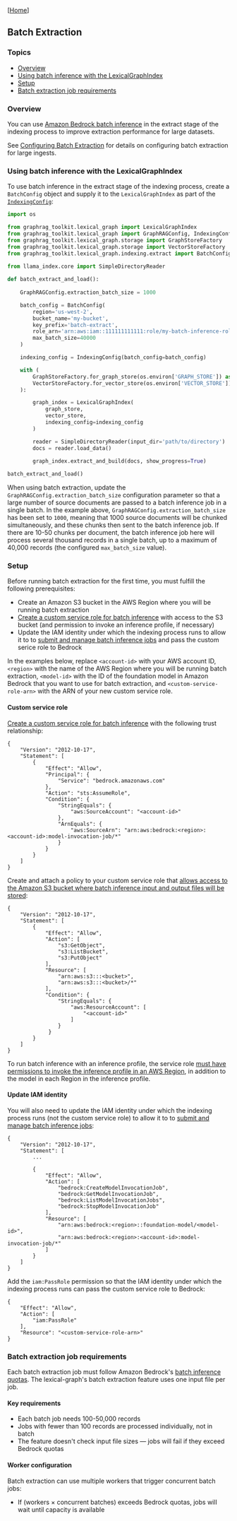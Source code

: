 
[[Home](./)]

## Batch Extraction

### Topics

  - [Overview](#overview)
  - [Using batch inference with the LexicalGraphIndex](#using-batch-inference-with-the-lexicalgraphindex)
  - [Setup](#setup)
  - [Batch extraction job requirements](#batch-extraction-job-requirements)

### Overview

You can use [Amazon Bedrock batch inference](https://docs.aws.amazon.com/bedrock/latest/userguide/batch-inference.html) in the extract stage of the indexing process to improve extraction performance for large datasets.

See [Configuring Batch Extraction](./configuring-batch-extraction.md) for details on configuring batch extraction for large ingests.

### Using batch inference with the LexicalGraphIndex

To use batch inference in the extract stage of the indexing process, create a `BatchConfig` object and supply it to the `LexicalGraphIndex` as part of the [`IndexingConfig`](./indexing.md#configuring-the-extract-and-build-stages): 

```python
import os

from graphrag_toolkit.lexical_graph import LexicalGraphIndex
from graphrag_toolkit.lexical_graph import GraphRAGConfig, IndexingConfig
from graphrag_toolkit.lexical_graph.storage import GraphStoreFactory
from graphrag_toolkit.lexical_graph.storage import VectorStoreFactory
from graphrag_toolkit.lexical_graph.indexing.extract import BatchConfig

from llama_index.core import SimpleDirectoryReader
    
def batch_extract_and_load():
    
    GraphRAGConfig.extraction_batch_size = 1000

    batch_config = BatchConfig(
        region='us-west-2',
        bucket_name='my-bucket',
        key_prefix='batch-extract',
        role_arn='arn:aws:iam::111111111111:role/my-batch-inference-role',
        max_batch_size=40000
    )

    indexing_config = IndexingConfig(batch_config=batch_config)

    with (
        GraphStoreFactory.for_graph_store(os.environ['GRAPH_STORE']) as graph_store,
        VectorStoreFactory.for_vector_store(os.environ['VECTOR_STORE']) as vector_store
    ):

        graph_index = LexicalGraphIndex(
            graph_store, 
            vector_store,
            indexing_config=indexing_config
        )

        reader = SimpleDirectoryReader(input_dir='path/to/directory')
        docs = reader.load_data()

        graph_index.extract_and_build(docs, show_progress=True)
    
batch_extract_and_load()
```

When using batch extraction, update the `GraphRAGConfig.extraction_batch_size` configuration parameter so that a large number of source documents are passed to a batch inference job in a single batch. In the example above, `GraphRAGConfig.extraction_batch_size` has been set to `1000`, meaning that 1000 source documents will be chunked simultaneously, and these chunks then sent to the batch inference job. If there are 10-50 chunks per document, the batch inference job here will process several thousand records in a single batch, up to a maximum of 40,000 records (the configured `max_batch_size` value).

### Setup

Before running batch extraction for the first time, you must fulfill the following prerequisites:

  - Create an Amazon S3 bucket in the AWS Region where you will be running batch extraction
  - [Create a custom service role for batch inference](https://docs.aws.amazon.com/bedrock/latest/userguide/batch-iam-sr.html) with access to the S3 bucket (and permission to invoke an inference profile, if necessary)
  - Update the IAM identity under which the indexing process runs to allow it to to [submit and manage batch inference jobs](https://docs.aws.amazon.com/bedrock/latest/userguide/batch-inference-prereq.html#batch-inference-permissions) and pass the custom serice role to Bedrock

In the examples below, replace `<account-id>` with your AWS account ID, `<region>` with the name of the AWS Region where you will be running batch extraction, `<model-id>` with the ID of the foundation model in Amazon Bedrock that you want to use for batch extraction, and `<custom-service-role-arn>` with the ARN of your new custom service role.

#### Custom service role

[Create a custom service role for batch inference](https://docs.aws.amazon.com/bedrock/latest/userguide/batch-iam-sr.html) with the following trust relationship:

```
{
    "Version": "2012-10-17",
    "Statement": [
        {
            "Effect": "Allow",
            "Principal": {
                "Service": "bedrock.amazonaws.com"
            },
            "Action": "sts:AssumeRole",
            "Condition": {
                "StringEquals": {
                    "aws:SourceAccount": "<account-id>"
                },
                "ArnEquals": {
                    "aws:SourceArn": "arn:aws:bedrock:<region>:<account-id>:model-invocation-job/*"
                }
            }
        }
    ]
}
```

Create and attach a policy to your custom service role that [allows access to the Amazon S3 bucket where batch inference input and output files will be stored](https://docs.aws.amazon.com/bedrock/latest/userguide/batch-iam-sr.html#batch-iam-sr-identity):

```
{
    "Version": "2012-10-17",
    "Statement": [
        {
            "Effect": "Allow",
            "Action": [
                "s3:GetObject",
                "s3:ListBucket",
                "s3:PutObject"
            ],
            "Resource": [
                "arn:aws:s3:::<bucket>",
                "arn:aws:s3:::<bucket>/*"
            ],
            "Condition": {
                "StringEquals": {
                    "aws:ResourceAccount": [
                        "<account-id>"
                    ]
                }
             }
        }
    ]
}
```

To run batch inference with an inference profile, the service role [must have permissions to invoke the inference profile in an AWS Region](https://docs.aws.amazon.com/bedrock/latest/userguide/batch-iam-sr.html#batch-iam-sr-ip), in addition to the model in each Region in the inference profile.

#### Update IAM identity

You will also need to update the IAM identity under which the indexing process runs (not the custom service role) to allow it to to [submit and manage batch inference jobs](https://docs.aws.amazon.com/bedrock/latest/userguide/batch-inference-prereq.html#batch-inference-permissions): 

```
{
    "Version": "2012-10-17",
    "Statement": [
        ...
        
        {
            "Effect": "Allow",
            "Action": [  
                "bedrock:CreateModelInvocationJob",
                "bedrock:GetModelInvocationJob",
                "bedrock:ListModelInvocationJobs",
                "bedrock:StopModelInvocationJob"
            ],
            "Resource": [
                "arn:aws:bedrock:<region>::foundation-model/<model-id>",
                "arn:aws:bedrock:<region>:<account-id>:model-invocation-job/*"
            ]
        }
    ]
}
```

Add the `iam:PassRole` permission so that the IAM identity under which the indexing process runs can pass the custom service role to Bedrock:

```
{
    "Effect": "Allow",
    "Action": [
        "iam:PassRole"
    ],
    "Resource": "<custom-service-role-arn>"
}
```

### Batch extraction job requirements

Each batch extraction job must follow Amazon Bedrock's [batch inference quotas](https://docs.aws.amazon.com/bedrock/latest/userguide/batch-inference-data.html). The lexical-graph's batch extraction feature uses one input file per job.

#### Key requirements

  - Each batch job needs 100-50,000 records
  - Jobs with fewer than 100 records are processed individually, not in batch
  - The feature doesn't check input file sizes — jobs will fail if they exceed Bedrock quotas

#### Worker configuration

Batch extraction can use multiple workers that trigger concurrent batch jobs:

  - If (workers × concurrent batches) exceeds Bedrock quotas, jobs will wait until capacity is available

